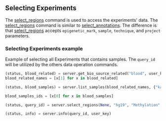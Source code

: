 ## Selecting Experiments

The [select_regions](http://deepblue.mpi-inf.mpg.de/api.html#api-select_regions) command is used to access the experiments' data.
The [select_regions](http://deepblue.mpi-inf.mpg.de/api.html#api-select_regions) command is similar to [select_annotations](http://deepblue.mpi-inf.mpg.de/api.html#api-select_annotations). The difference is that [select_regions](http://deepblue.mpi-inf.mpg.de/api.html#api-select_regions) accepts ```epigenetic_mark```, ```sample```, ```technique```, and ```project``` parameters.


### Selecting Experiments example


Example of selecting all Experiments that contains samples. The ```query_id``` will be utilized by the others data operation commands.

```python
(status, blood_related) = server.get_bio_source_related("blood", user_key)
blood_related_names = [x[1] for x in blood_related]

(status, blood_samples) = server.list_samples(blood_related_names, {"karyotype":"cancer"}, user_key)

blood_samples_ids = [x[0] for x in blood_samples]

(status, query_id) = server.select_regions(None, "hg19", "Methylation", blood_samples_ids, None, None, "chr1", None, None, user_key)

(status, info) = server.info(query_id, user_key)
```